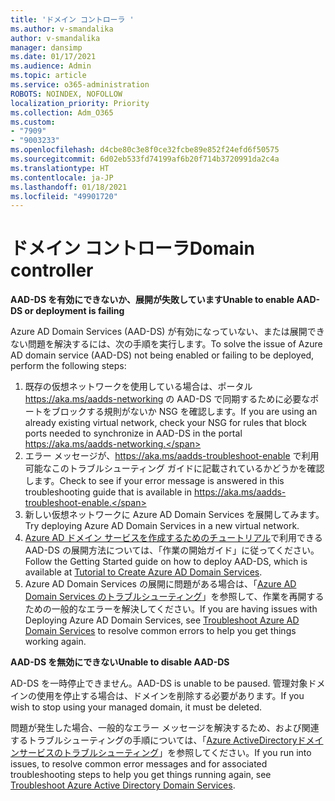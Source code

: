 ```yaml
---
title: 'ドメイン コントローラ '
ms.author: v-smandalika
author: v-smandalika
manager: dansimp
ms.date: 01/17/2021
ms.audience: Admin
ms.topic: article
ms.service: o365-administration
ROBOTS: NOINDEX, NOFOLLOW
localization_priority: Priority
ms.collection: Adm_O365
ms.custom:
- "7909"
- "9003233"
ms.openlocfilehash: d4cbe80c3e8f0ce32fcbe89e852f24efd6f50575
ms.sourcegitcommit: 6d02eb533fd74199af6b20f714b3720991da2c4a
ms.translationtype: HT
ms.contentlocale: ja-JP
ms.lasthandoff: 01/18/2021
ms.locfileid: "49901720"
---
```

# <a name="domain-controller"></a><span data-ttu-id="c8ec5-102">ドメイン コントローラ</span><span class="sxs-lookup"><span data-stu-id="c8ec5-102">Domain controller</span></span>

<span data-ttu-id="c8ec5-103">**AAD-DS を有効にできないか、展開が失敗しています**</span><span class="sxs-lookup"><span data-stu-id="c8ec5-103">**Unable to enable AAD-DS or deployment is failing**</span></span>

<span data-ttu-id="c8ec5-104">Azure AD Domain Services (AAD-DS) が有効になっていない、または展開できない問題を解決するには、次の手順を実行します。</span><span class="sxs-lookup"><span data-stu-id="c8ec5-104">To solve the issue of Azure AD domain service (AAD-DS) not being enabled or failing to be deployed, perform the following steps:</span></span>

1. <span data-ttu-id="c8ec5-105">既存の仮想ネットワークを使用している場合は、ポータル https://aka.ms/aadds-networking の AAD-DS で同期するために必要なポートをブロックする規則がないか NSG を確認します。</span><span class="sxs-lookup"><span data-stu-id="c8ec5-105">If you are using an already existing virtual network, check your NSG for rules that block ports needed to synchronize in AAD-DS in the portal https://aka.ms/aadds-networking.</span></span>
2. <span data-ttu-id="c8ec5-106">エラー メッセージが、https://aka.ms/aadds-troubleshoot-enable で利用可能なこのトラブルシューティング ガイドに記載されているかどうかを確認します。</span><span class="sxs-lookup"><span data-stu-id="c8ec5-106">Check to see if your error message is answered in this troubleshooting guide that is available in  https://aka.ms/aadds-troubleshoot-enable.</span></span>
3. <span data-ttu-id="c8ec5-107">新しい仮想ネットワークに Azure AD Domain Services を展開してみます。</span><span class="sxs-lookup"><span data-stu-id="c8ec5-107">Try deploying Azure AD Domain Services in a new virtual network.</span></span>
4. <span data-ttu-id="c8ec5-108">[Azure AD ドメイン サービスを作成するためのチュートリアル](https://docs.microsoft.com/azure/active-directory-domain-services/tutorial-create-instance)で利用できる AAD-DS の展開方法については、「作業の開始ガイド」に従ってください。</span><span class="sxs-lookup"><span data-stu-id="c8ec5-108">Follow the Getting Started guide on how to deploy AAD-DS, which is available at [Tutorial to Create Azure AD Domain Services](https://docs.microsoft.com/azure/active-directory-domain-services/tutorial-create-instance).</span></span>
5. <span data-ttu-id="c8ec5-109">Azure AD Domain Services の展開に問題がある場合は、「[Azure AD Domain Services のトラブルシューティング](https://docs.microsoft.com/azure/active-directory-domain-services/troubleshoot)」を参照して、作業を再開するための一般的なエラーを解決してください。</span><span class="sxs-lookup"><span data-stu-id="c8ec5-109">If you are having issues with Deploying Azure AD Domain Services, see [Troubleshoot Azure AD Domain Services](https://docs.microsoft.com/azure/active-directory-domain-services/troubleshoot) to resolve common errors to help you get things working again.</span></span> 

<span data-ttu-id="c8ec5-110">**AAD-DS を無効にできない**</span><span class="sxs-lookup"><span data-stu-id="c8ec5-110">**Unable to disable AAD-DS**</span></span>

<span data-ttu-id="c8ec5-111">AD-DS を一時停止できません。</span><span class="sxs-lookup"><span data-stu-id="c8ec5-111">AAD-DS is unable to be paused.</span></span> <span data-ttu-id="c8ec5-112">管理対象ドメインの使用を停止する場合は、ドメインを削除する必要があります。</span><span class="sxs-lookup"><span data-stu-id="c8ec5-112">If you wish to stop using your managed domain, it must be deleted.</span></span>

<span data-ttu-id="c8ec5-113">問題が発生した場合、一般的なエラー メッセージを解決するため、および関連するトラブルシューティングの手順については、「[Azure ActiveDirectoryドメインサービスのトラブルシューティング](https://docs.microsoft.com/azure/active-directory-domain-services/troubleshoot)」を参照してください。</span><span class="sxs-lookup"><span data-stu-id="c8ec5-113">If you run into issues, to resolve common error messages and for associated troubleshooting steps to help you get things running again, see [Troubleshoot Azure Active Directory Domain Services](https://docs.microsoft.com/azure/active-directory-domain-services/troubleshoot).</span></span>
